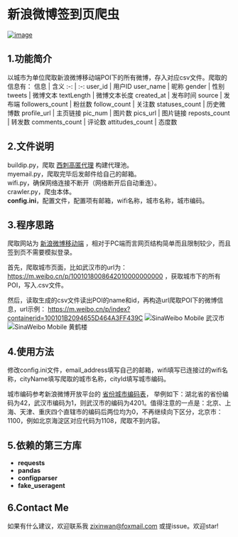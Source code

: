 # 新浪微博签到页爬虫

[![image](https://img.shields.io/badge/python-3.7-blue.svg)]()

## 1.功能简介
以城市为单位爬取新浪微博移动端POI下的所有微博，存入对应csv文件。爬取的信息有：
信息 | 含义
:-: | :-:
user_id | 用户ID
user_name | 昵称
gender | 性别
tweets | 微博文本
textLength | 微博文本长度
created_at | 发布时间
source | 发布端
followers_count | 粉丝数
follow_count | 关注数
statuses_count | 历史微博数
profile_url | 主页链接
pic_num | 图片数
pics_url | 图片链接
reposts_count | 转发数
comments_count | 评论数
attitudes_count | 态度数

## 2.文件说明
buildip.py，爬取 [西刺高匿代理](https://www.xicidaili.com/nn/) 构建代理池。  
myemail.py，爬取完毕后发邮件给自己的邮箱。  
wifi.py，确保网络连接不断开（网络断开后自动重连）。  
crawler.py，爬虫本体。  
**config.ini**，配置文件，配置项有邮箱，wifi名称，城市名称，城市编码。

## 3.程序思路
爬取网站为 [新浪微博移动端](https://m.weibo.cn) ，相对于PC端而言网页结构简单而且限制较少，而且签到页不需要模拟登录。

首先，爬取城市页面，比如武汉市的url为： https://m.weibo.cn/p/1001018008642010000000000  ，获取城市下的所有POI，写入<cityName>.csv文件。   

然后，读取生成的csv文件读出POI的name和id，再构造url爬取POI下的微博信息，url示例： https://m.weibo.cn/p/index?containerid=100101B2094655D464A3FF439C
![SinaWeibo Mobile 武汉市](http://qab3yd0rl.bkt.clouddn.com/%E6%AD%A6%E6%B1%89%E5%B8%82.png)
![SinaWeibo Mobile 黄鹤楼](http://qab3yd0rl.bkt.clouddn.com/%E9%BB%84%E9%B9%A4%E6%A5%BC.png)

## 4.使用方法
修改config.ini文件，email_address填写自己的邮箱，wifi填写已连接过的wifi名称，cityName填写爬取的城市名称，cityId填写城市编码。

城市编码参考新浪微博开放平台的 [省份城市编码表](https://open.weibo.com/wiki/%E7%9C%81%E4%BB%BD%E5%9F%8E%E5%B8%82%E7%BC%96%E7%A0%81%E8%A1%A8)， 举例如下：湖北省的省份编码为42，武汉市编码为1，则武汉市的编码为4201。值得注意的一点是：北京、上海、天津、重庆四个直辖市的编码后两位均为0，不再继续向下区分，北京市：1100，例如北京海淀区对应代码为1108，爬取不到内容。

## 5.依赖的第三方库
- **requests**    
- **pandas**  
- **configparser**  
- **fake_useragent**  

## 6.Contact Me
如果有什么建议，欢迎联系我 zixinwan@foxmail.com 或提issue。欢迎star!
